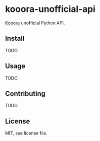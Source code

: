 # kooora-unofficial-api

[Kooora](kooora.com) unofficial Python API.

## Install
TODO

## Usage
TODO

## Contributing
TODO

## License

MIT, see license file.
